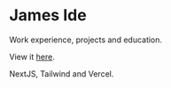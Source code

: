 # James Ide
Work experience, projects and education.

View it [here](https://www.jameside.info/).

NextJS, Tailwind and Vercel.
